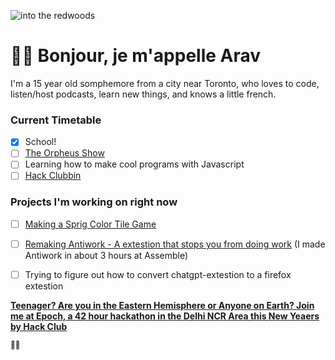 ![into the redwoods](https://cloud-252jvz0gp-hack-club-bot.vercel.app/0download__7_.png)

# 🌈🦖 Bonjour, je m'appelle Arav
I'm a 15 year old somphemore from a city near Toronto, who loves to code, listen/host podcasts, learn new things, and knows a little french.

### Current Timetable
- [x] School!
- [ ] [The Orpheus Show](https://podcast.hackclub.com)
- [ ] Learning how to make cool programs with Javascript
- [ ] [Hack Clubbin](hackclub.com)

### Projects I'm working on right now
- [ ] [Making a Sprig Color Tile Game](sprig.hackclub.com)
- [ ] [Remaking Antiwork - A extestion that stops you from doing work](github.com/tregsthedev/antiwork) (I made Antiwork in about 3 hours at Assemble)
- [ ] Trying to figure out how to convert chatgpt-extestion to a firefox extestion



<b> [Teenager? Are you in the Eastern Hemisphere or Anyone on Earth? Join me at Epoch, a 42 hour hackathon in the Delhi NCR Area this New Yeaers by Hack Club](epoch.hackclub.com)


<small>  🏳️‍🌈 </small> 
